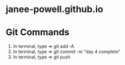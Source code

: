 # janee-powell.github.io

# Git Commands
1) In terminal, type => git add -A
2) In terminal, type => git commit -m "day 4 complete"
3) In terminal, type => git push